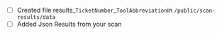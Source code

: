 <!-- Add some decryption -->

- [ ] Created file results_`TicketNumber`_`ToolAbbreviation`in `/public/scan-results/data`
- [ ] Added Json Results from your scan

<!-- 
#### Additional Notes
-  -->
